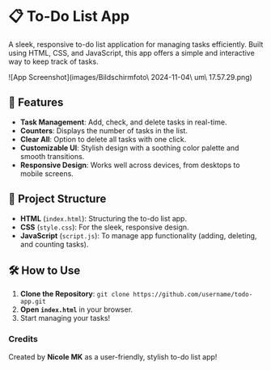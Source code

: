 # 📋 To-Do List App

A sleek, responsive to-do list application for managing tasks efficiently. Built using HTML, CSS, and JavaScript, this app offers a simple and interactive way to keep track of tasks.

![App Screenshot](images/Bildschirmfoto\ 2024-11-04\ um\ 17.57.29.png)

## 🌟 Features

- **Task Management**: Add, check, and delete tasks in real-time.
- **Counters**: Displays the number of tasks in the list.
- **Clear All**: Option to delete all tasks with one click.
- **Customizable UI**: Stylish design with a soothing color palette and smooth transitions.
- **Responsive Design**: Works well across devices, from desktops to mobile screens.

## 📂 Project Structure

- **HTML** (`index.html`): Structuring the to-do list app.
- **CSS** (`style.css`): For the sleek, responsive design.
- **JavaScript** (`script.js`): To manage app functionality (adding, deleting, and counting tasks).

## 🛠️ How to Use

1. **Clone the Repository**: `git clone https://github.com/username/todo-app.git`
2. **Open `index.html`** in your browser.
3. Start managing your tasks!

### Credits

Created by **Nicole MK** as a user-friendly, stylish to-do list app!

